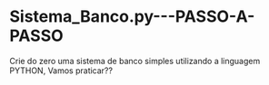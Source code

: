 # Sistema_Banco.py---PASSO-A-PASSO
Crie do zero uma sistema de banco simples utilizando a linguagem PYTHON, Vamos praticar??
